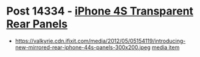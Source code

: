 # Post 14334 - [iPhone 4S Transparent Rear Panels](https://www.ifixit.com/News/14334/iphone-4s-transparent-rear-panels)

- https://valkyrie.cdn.ifixit.com/media/2012/05/05154119/introducing-new-mirrored-rear-iphone-44s-panels-300x200.jpeg [media item](media-28299.md)